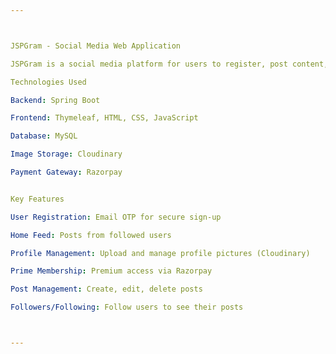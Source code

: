 ```yaml
---



JSPGram - Social Media Web Application

JSPGram is a social media platform for users to register, post content, follow others, and manage profiles, with premium membership via Razorpay.

Technologies Used

Backend: Spring Boot

Frontend: Thymeleaf, HTML, CSS, JavaScript

Database: MySQL

Image Storage: Cloudinary

Payment Gateway: Razorpay


Key Features

User Registration: Email OTP for secure sign-up

Home Feed: Posts from followed users

Profile Management: Upload and manage profile pictures (Cloudinary)

Prime Membership: Premium access via Razorpay

Post Management: Create, edit, delete posts

Followers/Following: Follow users to see their posts



---
```

